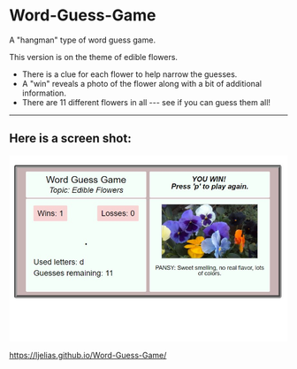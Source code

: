 # Word-Guess-Game
A "hangman" type of word guess game.

This version is on the theme of edible flowers.
- There is a clue for each flower to help narrow the guesses.
- A "win" reveals a photo of the flower along with a bit of additional information.
- There are 11 different flowers in all --- see if you can guess them all!

--------------------------------------------------

## Here is a screen shot:

![word guess screenshot](wordguess.jpg)

 
https://ljelias.github.io/Word-Guess-Game/